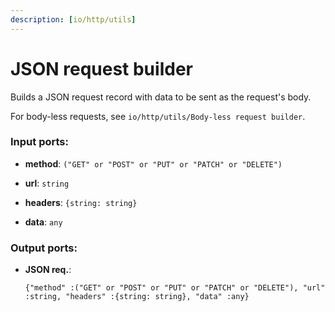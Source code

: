 ```yaml
---
description: [io/http/utils]
---
```


# JSON request builder

Builds a JSON request record with data to be sent as the request's body.

For body-less requests, see `io/http/utils/Body-less request builder`.

### Input ports:

* __method__: ` ("GET" or "POST" or "PUT" or "PATCH" or "DELETE") `


* __url__: ` string `


* __headers__: ` {string: string} `


* __data__: ` any `

### Output ports:

* __JSON req.__: 
    ```
    {"method" :("GET" or "POST" or "PUT" or "PATCH" or "DELETE"), "url" :string, "headers" :{string: string}, "data" :any}
    ```


